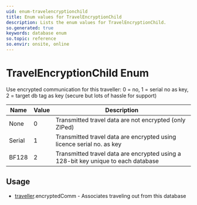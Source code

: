 ```yaml
---
uid: enum-travelencryptionchild
title: Enum values for TravelEncryptionChild
description: Lists the enum values for TravelEncryptionChild.
so.generated: true
keywords: database enum
so.topic: reference
so.envir: onsite, online
---
```


# TravelEncryptionChild Enum

Use encrypted communication for this traveller: 0 = no, 1 = serial no as key, 2 = target db tag as key (secure but lots of hassle for support)

| Name | Value | Description |
|------|-------|-------------|
|None|0|Transmitted travel data are not encrypted (only ZIPed)|
|Serial|1|Transmitted travel data are encrypted using licence serial no. as key|
|BF128|2|Transmitted travel data are encrypted using a 128-bit key unique to each database|

## Usage

* [traveller](../traveller.md).encryptedComm - Associates traveling out from this database
